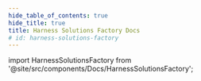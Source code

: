 ```yaml
---
hide_table_of_contents: true
hide_title: true
title: Harness Solutions Factory Docs
# id: harness-solutions-factory
---
```


<!-- # Harness Solutions Factory -->

<!-- Custom component -->

import HarnessSolutionsFactory from '@site/src/components/Docs/HarnessSolutionsFactory';

<HarnessSolutionsFactory />
